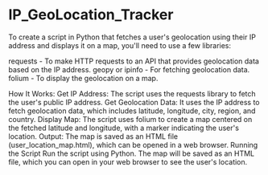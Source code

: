 # IP_GeoLocation_Tracker

To create a script in Python that fetches a user's geolocation using their IP address and displays it on a map, you'll need to use a few libraries:

requests - To make HTTP requests to an API that provides geolocation data based on the IP address.
geopy or ipinfo - For fetching geolocation data.
folium - To display the geolocation on a map.

How It Works:
Get IP Address: The script uses the requests library to fetch the user's public IP address.
Get Geolocation Data: It uses the IP address to fetch geolocation data, which includes latitude, longitude, city, region, and country.
Display Map: The script uses folium to create a map centered on the fetched latitude and longitude, with a marker indicating the user's location.
Output: The map is saved as an HTML file (user_location_map.html), which can be opened in a web browser.
Running the Script
Run the script using Python. The map will be saved as an HTML file, which you can open in your web browser to see the user's location.

 

